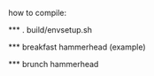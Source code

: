 


how to compile:

*** . build/envsetup.sh


*** breakfast hammerhead (example)


*** brunch hammerhead
